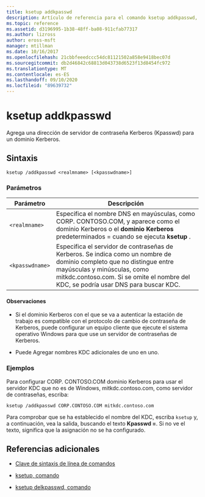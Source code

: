 ```yaml
---
title: ksetup addkpasswd
description: Artículo de referencia para el comando ksetup addkpasswd, que agrega una dirección de servidor de contraseña Kerberos (Kpasswd) para un dominio Kerberos.
ms.topic: reference
ms.assetid: d3196995-1b38-48ff-ba08-911cfab77317
ms.author: lizross
author: eross-msft
manager: mtillman
ms.date: 10/16/2017
ms.openlocfilehash: 21cbbfeeedccc54dc81121502a858e9418bec07d
ms.sourcegitcommit: db2d46842c68813d043738d6523f13d8454fc972
ms.translationtype: MT
ms.contentlocale: es-ES
ms.lasthandoff: 09/10/2020
ms.locfileid: "89639732"
---
```

# <a name="ksetup-addkpasswd"></a>ksetup addkpasswd

Agrega una dirección de servidor de contraseña Kerberos (Kpasswd) para un dominio Kerberos.

## <a name="syntax"></a>Sintaxis

```
ksetup /addkpasswd <realmname> [<kpasswdname>]
```

### <a name="parameters"></a>Parámetros

| Parámetro | Descripción |
| --------- | ----------- |
| `<realmname>` | Especifica el nombre DNS en mayúsculas, como CORP. CONTOSO.COM, y aparece como el dominio Kerberos o el **dominio Kerberos** predeterminados = cuando se ejecuta **ksetup** . |
| `<kpasswdname>` | Especifica el servidor de contraseñas de Kerberos. Se indica como un nombre de dominio completo que no distingue entre mayúsculas y minúsculas, como mitkdc.contoso.com. Si se omite el nombre del KDC, se podría usar DNS para buscar KDC. |

#### <a name="remarks"></a>Observaciones

- Si el dominio Kerberos con el que se va a autenticar la estación de trabajo es compatible con el protocolo de cambio de contraseña de Kerberos, puede configurar un equipo cliente que ejecute el sistema operativo Windows para que use un servidor de contraseñas de Kerberos.

- Puede Agregar nombres KDC adicionales de uno en uno.

### <a name="examples"></a>Ejemplos

Para configurar CORP. CONTOSO.COM dominio Kerberos para usar el servidor KDC que no es de Windows, mitkdc.contoso.com, como servidor de contraseñas, escriba:

```
ksetup /addkpasswd CORP.CONTOSO.COM mitkdc.contoso.com
```

Para comprobar que se ha establecido el nombre del KDC, escriba `ksetup` y, a continuación, vea la salida, buscando el texto **Kpasswd =**. Si no ve el texto, significa que la asignación no se ha configurado.

## <a name="additional-references"></a>Referencias adicionales

- [Clave de sintaxis de línea de comandos](command-line-syntax-key.md)

- [ksetup, comando](ksetup.md)

- [ksetup delkpasswd, comando](ksetup-delkpasswd.md)
